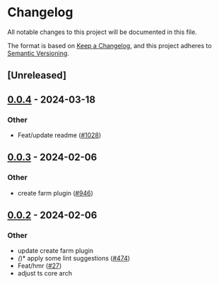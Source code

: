 # Changelog
All notable changes to this project will be documented in this file.

The format is based on [Keep a Changelog](https://keepachangelog.com/en/1.0.0/),
and this project adheres to [Semantic Versioning](https://semver.org/spec/v2.0.0.html).

## [Unreleased]

## [0.0.4](https://github.com/ErKeLost/farm/compare/farmfe_macro_plugin-v0.0.3...farmfe_macro_plugin-v0.0.4) - 2024-03-18

### Other
- Feat/update readme ([#1028](https://github.com/ErKeLost/farm/pull/1028))

## [0.0.3](https://github.com/farm-fe/farm/compare/farmfe_macro_plugin-v0.0.2...farmfe_macro_plugin-v0.0.3) - 2024-02-06

### Other
- create farm plugin ([#946](https://github.com/farm-fe/farm/pull/946))

## [0.0.2](https://github.com/farm-fe/farm/compare/farmfe_macro_plugin-v0.0.1...farmfe_macro_plugin-v0.0.2) - 2024-02-06

### Other
- update create farm plugin
- *(*)* apply some lint suggestions ([#474](https://github.com/farm-fe/farm/pull/474))
- Feat/hmr ([#27](https://github.com/farm-fe/farm/pull/27))
- adjust ts core arch
